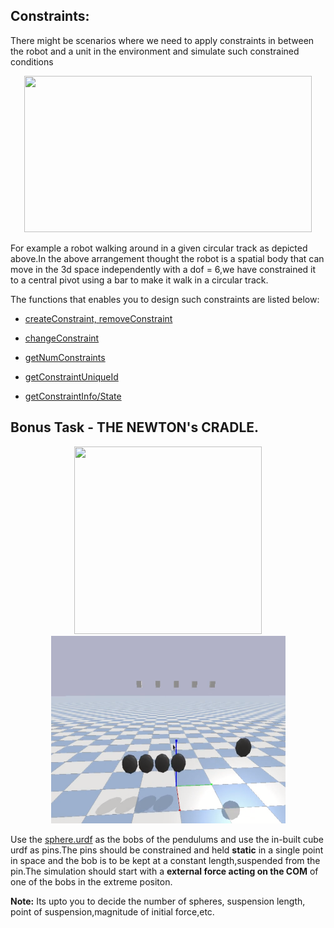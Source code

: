 ## Constraints:

There might be scenarios where we need to apply constraints in between the robot and a unit in the environment and simulate such constrained conditions

<p align="center">
 <img width = "460" height = "250" src="https://thumbs.gfycat.com/MajorWeeKilldeer-size_restricted.gif">
</p>

For example a robot walking around in a given circular track as depicted above.In the above arrangement thought the robot is a spatial body that can move in the 3d space independently with a dof = 6,we have constrained it to a central pivot using a bar to make it walk in a circular track.

The functions that enables you to design such constraints are listed below:

* [createConstraint, removeConstraint](https://docs.google.com/document/d/10sXEhzFRSnvFcl3XxNGhnD4N2SedqwdAvK3dsihxVUA/preview#heading=h.fq749wu22x4c)
 
* [changeConstraint](https://docs.google.com/document/d/10sXEhzFRSnvFcl3XxNGhnD4N2SedqwdAvK3dsihxVUA/preview#heading=h.fq749wu22x4c)

* [getNumConstraints](https://docs.google.com/document/d/10sXEhzFRSnvFcl3XxNGhnD4N2SedqwdAvK3dsihxVUA/preview#heading=h.hsbb69vwmyl0)

* [getConstraintUniqueId](https://docs.google.com/document/d/10sXEhzFRSnvFcl3XxNGhnD4N2SedqwdAvK3dsihxVUA/preview#heading=h.hsbb69vwmyl0)

* [getConstraintInfo/State](https://docs.google.com/document/d/10sXEhzFRSnvFcl3XxNGhnD4N2SedqwdAvK3dsihxVUA/preview#heading=h.zjkkp84f52f)


## Bonus Task - **THE NEWTON's CRADLE**.

<p align="center">
 <img width = "300" height = "300" src="https://gifimage.net/wp-content/uploads/2017/08/newtons-cradle-gif-1-1.gif">
<img width = "375" height = "300" src="cradle.png">

</p>

Use the [sphere.urdf](sphere.urdf) as the bobs of the pendulums and use the in-built cube urdf as pins.The pins should be constrained and held **static** in a single point in space and the bob is to be kept at a constant length,suspended from the pin.The simulation should start with a **external force acting on the COM** of one of the bobs in the extreme positon.

**Note:** Its upto you to decide the number of spheres, suspension length, point of suspension,magnitude of initial force,etc.
